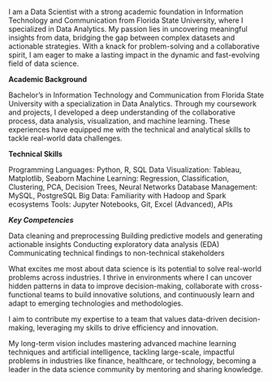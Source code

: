 I am a Data Scientist with a strong academic foundation in Information Technology and Communication from Florida State University, where I specialized in Data Analytics. My passion lies in uncovering meaningful insights from data, bridging the gap between complex datasets and actionable strategies. With a knack for problem-solving and a collaborative spirit, I am eager to make a lasting impact in the dynamic and fast-evolving field of data science.

**Academic Background**

Bachelor’s in Information Technology and Communication from Florida State University with a specialization in Data Analytics. Through my coursework and projects, I developed a deep understanding of the collaborative process, data analysis, visualization, and machine learning. These experiences have equipped me with the technical and analytical skills to tackle real-world data challenges.

**Technical Skills**

Programming Languages: Python, R, SQL
Data Visualization: Tableau, Matplotlib, Seaborn
Machine Learning: Regression, Classification, Clustering, PCA, Decision Trees, Neural Networks
Database Management: MySQL, PostgreSQL
Big Data: Familiarity with Hadoop and Spark ecosystems
Tools: Jupyter Notebooks, Git, Excel (Advanced), APIs

***Key Competencies***

Data cleaning and preprocessing
Building predictive models and generating actionable insights
Conducting exploratory data analysis (EDA)
Communicating technical findings to non-technical stakeholders

What excites me most about data science is its potential to solve real-world problems across industries. I thrive in environments where I can uncover hidden patterns in data to improve decision-making, collaborate with cross-functional teams to build innovative solutions, and continuously learn and adapt to emerging technologies and methodologies.

I aim to contribute my expertise to a team that values data-driven decision-making, leveraging my skills to drive efficiency and innovation. 

My long-term vision includes mastering advanced machine learning techniques and artificial intelligence, tackling large-scale, impactful problems in industries like finance, healthcare, or technology, becoming a leader in the data science community by mentoring and sharing knowledge.
